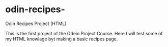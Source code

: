 # odin-recipes-
Odin Recipes Project (HTML)

This is the first project of the Odein Project Course. 
Here I will test some of my HTML knowlage byt making a basic recipes page. 
